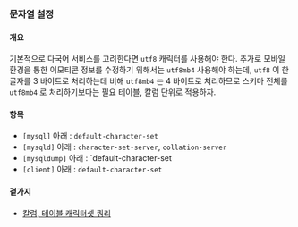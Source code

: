 ### 문자열 설정

#### 개요
기본적으로 다국어 서비스를 고려한다면 `utf8` 캐릭터를 사용해야 한다. 추가로 모바일 환경을 통한 이모티콘 정보를 수정하기 위해서는 `utf8mb4` 사용해야 하는데, `utf8` 이 한 글자를 3 바이트로 처리하는데 비해 `utf8mb4` 는 4 바이트로 처리하므로 스키마 전체를 `utf8mb4` 로 처리하기보다는 필요 테이블, 칼럼 단위로 적용하자.

#### 항목
- `[mysql]` 아래 : `default-character-set`
- `[mysqld]` 아래 : `character-set-server`, `collation-server`
- `[mysqldump]` 아래 : `default-character-set
- `[client]` 아래 : `default-character-set`

#### 곁가지
- [칼럼, 테이블 캐릭터셋 쿼리]() 
